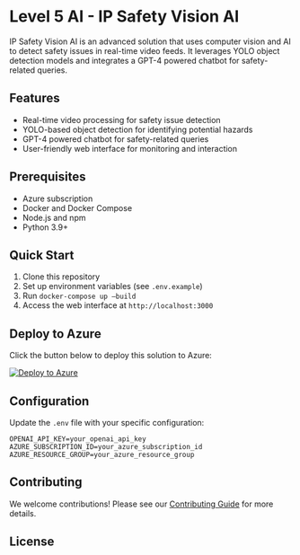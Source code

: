 # Level 5 AI - IP Safety Vision AI

IP Safety Vision AI is an advanced solution that uses computer vision and AI to detect safety issues in real-time video feeds. It leverages YOLO object detection models and integrates a GPT-4 powered chatbot for safety-related queries.

## Features

- Real-time video processing for safety issue detection
- YOLO-based object detection for identifying potential hazards
- GPT-4 powered chatbot for safety-related queries
- User-friendly web interface for monitoring and interaction

## Prerequisites

- Azure subscription
- Docker and Docker Compose
- Node.js and npm
- Python 3.9+

## Quick Start

1. Clone this repository
2. Set up environment variables (see `.env.example`)
3. Run `docker-compose up —build`
4. Access the web interface at `http://localhost:3000`

## Deploy to Azure

Click the button below to deploy this solution to Azure:

[![Deploy to Azure](https://aka.ms/deploytoazurebutton)](https://portal.azure.com/#create/Microsoft.Template/uri/https%3A%2F%2Fraw.githubusercontent.com%2FYourUsername%2Fsafety-vision-ai%2Fmain%2Fazure%2Farm-templates%2Fdeployment-template.json)

## Configuration

Update the `.env` file with your specific configuration:

```
OPENAI_API_KEY=your_openai_api_key
AZURE_SUBSCRIPTION_ID=your_azure_subscription_id
AZURE_RESOURCE_GROUP=your_azure_resource_group
```

## Contributing

We welcome contributions! Please see our [Contributing Guide](CONTRIBUTING.md) for more details.

## License

